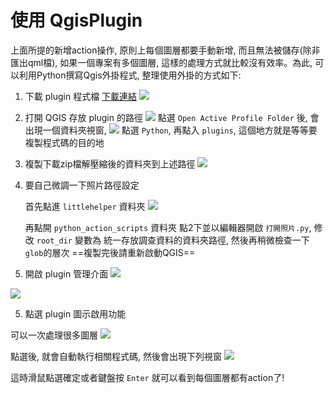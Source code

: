 # 使用 QgisPlugin

上面所提的新增action操作, 原則上每個圖層都要手動新增, 而且無法被儲存(除非匯出qml檔), 如果一個專案有多個圖層, 這樣的處理方式就比較沒有效率。為此, 可以利用Python撰寫Qgis外掛程式, 整理使用外掛的方式如下:

1. 下載 plugin 程式檔
[下載連結](https://github.com/weyltensor007/QgisLittleHelper/blob/main/littlehelper.zip)
![](https://i.imgur.com/iYhJvAF.png)

2. 打開 QGIS 存放 plugin 的路徑
![](https://i.imgur.com/adIFjkp.png)
點選 `Open Active Profile Folder` 後, 會出現一個資料夾視窗,
![](https://i.imgur.com/dAmhljr.png)
點選 `Python`, 再點入 `plugins`, 這個地方就是等等要複製程式碼的目的地

3. 複製下載zip檔解壓縮後的資料夾到上述路徑
![](https://i.imgur.com/L6DG7bs.png)

4. 要自己微調一下照片路徑設定

    首先點進 `littlehelper` 資料夾
    ![](https://i.imgur.com/1HiUwNT.png)
    
    再點開 `python_action_scripts` 資料夾
    點2下並以編輯器開啟 `打開照片.py`, 修改 `root_dir` 變數為
    統一存放調查資料的資料夾路徑, 然後再稍微檢查一下 `glob`的層次
    ==複製完後請重新啟動QGIS==

4. 開啟 plugin 管理介面
![](https://i.imgur.com/XSpLWdX.png)

![](https://i.imgur.com/ERJRjyy.png)


5. 點選 plugin 圖示啟用功能

可以一次處理很多圖層
![](https://i.imgur.com/tcIB695.png)

點選後, 就會自動執行相關程式碼, 然後會出現下列視窗
![](https://i.imgur.com/07kUQOa.png)

這時滑鼠點選確定或者鍵盤按 `Enter` 就可以看到每個圖層都有action了!


